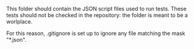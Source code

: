 This folder should contain the JSON script files used to run tests. These tests
should not be checked in the repository: the folder is meant to be a worlplace.

For this reason, .gitignore is set up to ignore any file matching the mask
"*.json".
